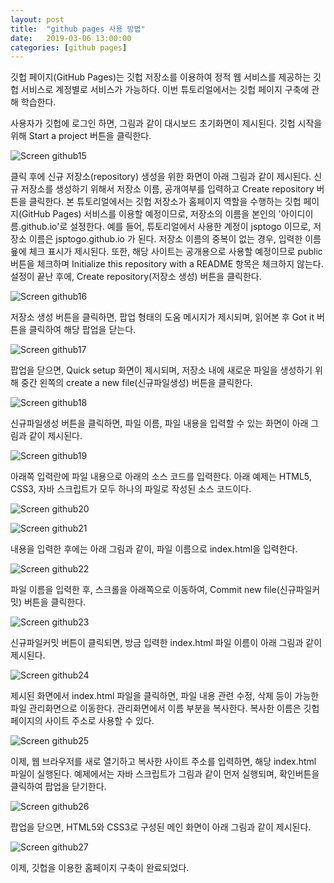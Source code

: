 ```yaml
---
layout: post
title:  "github pages 사용 방법"
date:   2019-03-06 13:00:00 
categories: [github pages]
---
```

깃헙 페이지(GitHub Pages)는 깃헙 저장소를 이용하여 정적 웹 서비스를 제공하는 깃헙 서비스로 계정별로 서비스가 가능하다. 이번 튜토리얼에서는 깃헙 페이지 구축에 관해 학습한다.

사용자가 깃헙에 로그인 하면, 그림과 같이 대시보드 초기화면이 제시된다. 깃헙 시작을 위해 Start a project 버튼을 클릭한다.

![Screen github15](https://raw.githubusercontent.com/javaroadmap/javaroadmap.github.io/master/static/img/_posts/githubsignup/github15.png "Screen github15")

클릭 후에 신규 저장소(repository) 생성을 위한 화면이 아래 그림과 같이 제시된다. 신규 저장소를 생성하기 위해서 저장소 이름, 공개여부를 입력하고 Create repository 버튼을 클릭한다. 
본 튜토리얼에서는 깃헙 저장소가 홈페이지 역할을 수행하는 깃헙 페이지(GitHub Pages) 서비스를 이용할 예정이므로, 저장소의 이름을 본인의 '아이디이름.github.io'로 설정한다. 예를 들어, 튜토리얼에서 사용한 계정이 jsptogo 이므로, 저장소 이름은 jsptogo.github.io 가 된다. 저장소 이름의 중복이 없는 경우, 입력한 이름 욮에 체크 표시가 제시된다. 또한, 해당 사이트는 공개용으로 사용할 예정이므로  public 버튼을  체크하며 Initialize this repository with a README 항목은 체크하지 않는다. 설정이 끝난 후에, Create repository(저장소 생성) 버튼을 클릭한다. 

![Screen github16](https://raw.githubusercontent.com/javaroadmap/javaroadmap.github.io/master/static/img/_posts/githubsignup/github16.png "Screen github16")

저장소 생성 버튼을 클릭하면, 팝업 형태의 도움 메시지가 제시되며, 읽어본 후 Got it 버튼을 클릭하여 해당 팝업을 닫는다. 

![Screen github17](https://raw.githubusercontent.com/javaroadmap/javaroadmap.github.io/master/static/img/_posts/githubsignup/github17.png "Screen github17")

팝업을 닫으면, Quick setup 화면이 제시되며, 저장소 내에 새로운 파일을 생성하기 위해 중간 왼쪽의 create a new file(신규파일생성) 버튼을 클릭한다.
 
![Screen github18](https://raw.githubusercontent.com/javaroadmap/javaroadmap.github.io/master/static/img/_posts/githubsignup/github18.png "Screen github18")

신규파일생성 버튼을 클릭하면, 파일 이름, 파일 내용을 입력할 수 있는 화면이 아래 그림과 같이 제시된다.

![Screen github19](https://raw.githubusercontent.com/javaroadmap/javaroadmap.github.io/master/static/img/_posts/githubsignup/github19.png "Screen github19")

아래쪽 입력란에 파일 내용으로 아래의 소스 코드를 입력한다.  아래 예제는 HTML5, CSS3, 자바 스크립트가 모두 하나의 파일로 작성된 소스 코드이다.

![Screen github20](https://raw.githubusercontent.com/javaroadmap/javaroadmap.github.io/master/static/img/_posts/githubsignup/github20.png "Screen github20")

![Screen github21](https://raw.githubusercontent.com/javaroadmap/javaroadmap.github.io/master/static/img/_posts/githubsignup/github21.png "Screen github21")

내용을 입력한 후에는 아래 그림과 같이, 파일 이름으로 index.html을 입력한다.  

![Screen github22](https://raw.githubusercontent.com/javaroadmap/javaroadmap.github.io/master/static/img/_posts/githubsignup/github22.png "Screen github22")

파일 이름을 입력한 후, 스크롤을 아래쪽으로 이동하여, Commit new file(신규파일커밋) 버튼을 클릭한다.

![Screen github23](https://raw.githubusercontent.com/javaroadmap/javaroadmap.github.io/master/static/img/_posts/githubsignup/github23.png "Screen github23")

신규파일커밋 버튼이 클릭되면, 방금 입력한 index.html 파일 이름이 아래 그림과 같이 제시된다. 

![Screen github24](https://raw.githubusercontent.com/javaroadmap/javaroadmap.github.io/master/static/img/_posts/githubsignup/github24.png "Screen github24")

제시된 화면에서 index.html 파일을 클릭하면, 파일 내용 관련 수정, 삭제 등이 가능한 파일 관리화면으로 이동한다. 관리화면에서 이름 부분을 복사한다. 복사한 이름은 깃헙 페이지의 사이트 주소로 사용할 수 있다. 

![Screen github25](https://raw.githubusercontent.com/javaroadmap/javaroadmap.github.io/master/static/img/_posts/githubsignup/github25.png "Screen github25")

이제, 웹 브라우저를 새로 열기하고 복사한 사이트 주소를 입력하면, 해당 index.html 파일이 실행된다. 예제에서는 자바 스크립트가 그림과 같이 먼저 실행되며, 확인버튼을 클릭하여 팝업을 닫기한다. 

![Screen github26](https://raw.githubusercontent.com/javaroadmap/javaroadmap.github.io/master/static/img/_posts/githubsignup/github26.png "Screen github26")

팝업을 닫으면, HTML5와 CSS3로 구성된 메인 화면이 아래 그림과 같이 제시된다.
 
![Screen github27](https://raw.githubusercontent.com/javaroadmap/javaroadmap.github.io/master/static/img/_posts/githubsignup/github27.png "Screen github27")

이제, 깃헙을 이용한 홈페이지 구축이 완료되었다.
